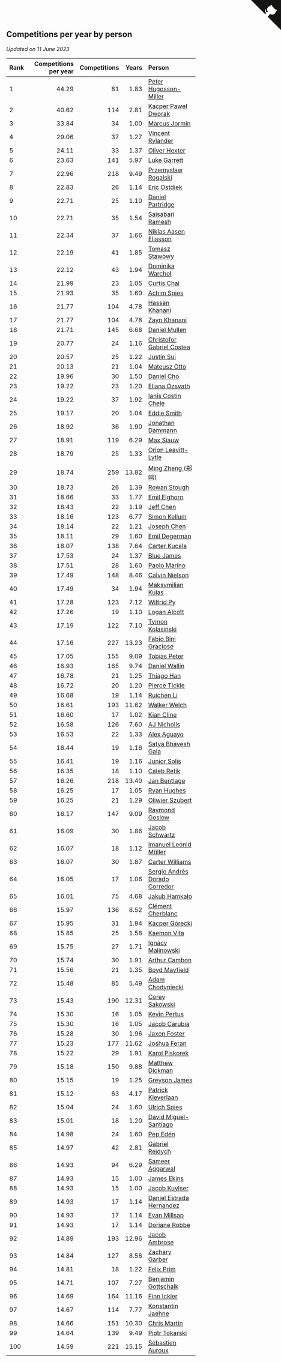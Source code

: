 ## Competitions per year by person

*Updated on 11 June 2023*

| Rank | Competitions per year | Competitions | Years | Person |
| :--- | ---: | ---: | ---: | :--- |
| 1 | 44.29 | 81 | 1.83 | [Peter Hugosson-Miller](https://www.worldcubeassociation.org/persons/2021HUGO01) |
| 2 | 40.62 | 114 | 2.81 | [Kacper Paweł Dworak](https://www.worldcubeassociation.org/persons/2020DWOR01) |
| 3 | 33.84 | 34 | 1.00 | [Marcus Jormin](https://www.worldcubeassociation.org/persons/2022JORM01) |
| 4 | 29.06 | 37 | 1.27 | [Vincent Rylander](https://www.worldcubeassociation.org/persons/2022RYLA01) |
| 5 | 24.11 | 33 | 1.37 | [Oliver Hexter](https://www.worldcubeassociation.org/persons/2022HEXT01) |
| 6 | 23.63 | 141 | 5.97 | [Luke Garrett](https://www.worldcubeassociation.org/persons/2017GARR05) |
| 7 | 22.96 | 218 | 9.49 | [Przemysław Rogalski](https://www.worldcubeassociation.org/persons/2013ROGA02) |
| 8 | 22.83 | 26 | 1.14 | [Eric Ostdiek](https://www.worldcubeassociation.org/persons/2022OSTD01) |
| 9 | 22.71 | 25 | 1.10 | [Daniel Partridge](https://www.worldcubeassociation.org/persons/2022PART02) |
| 10 | 22.71 | 35 | 1.54 | [Saisabari Ramesh](https://www.worldcubeassociation.org/persons/2021RAME01) |
| 11 | 22.34 | 37 | 1.66 | [Niklas Aasen Eliasson](https://www.worldcubeassociation.org/persons/2021ELIA01) |
| 12 | 22.19 | 41 | 1.85 | [Tomasz Stawowy](https://www.worldcubeassociation.org/persons/2021STAW01) |
| 13 | 22.12 | 43 | 1.94 | [Dominika Warchoł](https://www.worldcubeassociation.org/persons/2021WARC01) |
| 14 | 21.99 | 23 | 1.05 | [Curtis Chai](https://www.worldcubeassociation.org/persons/2022CHAI02) |
| 15 | 21.93 | 35 | 1.60 | [Achim Spies](https://www.worldcubeassociation.org/persons/2021SPIE01) |
| 16 | 21.77 | 104 | 4.78 | [Hassan Khanani](https://www.worldcubeassociation.org/persons/2018KHAN26) |
| 17 | 21.77 | 104 | 4.78 | [Zayn Khanani](https://www.worldcubeassociation.org/persons/2018KHAN28) |
| 18 | 21.71 | 145 | 6.68 | [Daniel Mullen](https://www.worldcubeassociation.org/persons/2016MULL04) |
| 19 | 20.77 | 24 | 1.16 | [Christofor Gabriel Costea](https://www.worldcubeassociation.org/persons/2022COST03) |
| 20 | 20.57 | 25 | 1.22 | [Justin Sui](https://www.worldcubeassociation.org/persons/2022SUIJ01) |
| 21 | 20.13 | 21 | 1.04 | [Mateusz Otto](https://www.worldcubeassociation.org/persons/2022OTTO01) |
| 22 | 19.96 | 30 | 1.50 | [Daniel Cho](https://www.worldcubeassociation.org/persons/2021CHOD01) |
| 23 | 19.22 | 23 | 1.20 | [Eliana Ozsvath](https://www.worldcubeassociation.org/persons/2022OZSV01) |
| 24 | 19.22 | 37 | 1.92 | [Ianis Costin Chele](https://www.worldcubeassociation.org/persons/2021CHEL01) |
| 25 | 19.17 | 20 | 1.04 | [Eddie Smith](https://www.worldcubeassociation.org/persons/2022SMIT20) |
| 26 | 18.92 | 36 | 1.90 | [Jonathan Dammann](https://www.worldcubeassociation.org/persons/2021DAMM01) |
| 27 | 18.91 | 119 | 6.29 | [Max Siauw](https://www.worldcubeassociation.org/persons/2017SIAU02) |
| 28 | 18.79 | 25 | 1.33 | [Orion Leavitt-Lytle](https://www.worldcubeassociation.org/persons/2022LEAV01) |
| 29 | 18.74 | 259 | 13.82 | [Ming Zheng (郑鸣)](https://www.worldcubeassociation.org/persons/2009ZHEN11) |
| 30 | 18.73 | 26 | 1.39 | [Rowan Stough](https://www.worldcubeassociation.org/persons/2022STOU01) |
| 31 | 18.66 | 33 | 1.77 | [Emil Elghorn](https://www.worldcubeassociation.org/persons/2021ELGH01) |
| 32 | 18.43 | 22 | 1.19 | [Jeff Chen](https://www.worldcubeassociation.org/persons/2022CHEN19) |
| 33 | 18.16 | 123 | 6.77 | [Simon Kellum](https://www.worldcubeassociation.org/persons/2016KELL12) |
| 34 | 18.14 | 22 | 1.21 | [Joseph Chen](https://www.worldcubeassociation.org/persons/2022CHEN16) |
| 35 | 18.11 | 29 | 1.60 | [Emil Degerman](https://www.worldcubeassociation.org/persons/2021DEGE01) |
| 36 | 18.07 | 138 | 7.64 | [Carter Kucala](https://www.worldcubeassociation.org/persons/2015KUCA01) |
| 37 | 17.53 | 24 | 1.37 | [Blue James](https://www.worldcubeassociation.org/persons/2022JAME01) |
| 38 | 17.51 | 28 | 1.60 | [Paolo Marino](https://www.worldcubeassociation.org/persons/2021MARI04) |
| 39 | 17.49 | 148 | 8.46 | [Calvin Nielson](https://www.worldcubeassociation.org/persons/2014NIEL03) |
| 40 | 17.49 | 34 | 1.94 | [Maksymilian Kulas](https://www.worldcubeassociation.org/persons/2021KULA02) |
| 41 | 17.28 | 123 | 7.12 | [Wilfrid Py](https://www.worldcubeassociation.org/persons/2016PYWI01) |
| 42 | 17.26 | 19 | 1.10 | [Logan Alcott](https://www.worldcubeassociation.org/persons/2022ALCO02) |
| 43 | 17.19 | 122 | 7.10 | [Tymon Kolasiński](https://www.worldcubeassociation.org/persons/2016KOLA02) |
| 44 | 17.16 | 227 | 13.23 | [Fabio Bini Graciose](https://www.worldcubeassociation.org/persons/2010GRAC02) |
| 45 | 17.05 | 155 | 9.09 | [Tobias Peter](https://www.worldcubeassociation.org/persons/2014PETE03) |
| 46 | 16.93 | 165 | 9.74 | [Daniel Wallin](https://www.worldcubeassociation.org/persons/2013WALL03) |
| 47 | 16.78 | 21 | 1.25 | [Thiago Han](https://www.worldcubeassociation.org/persons/2022HANT01) |
| 48 | 16.72 | 20 | 1.20 | [Pierce Tickle](https://www.worldcubeassociation.org/persons/2022TICK01) |
| 49 | 16.68 | 19 | 1.14 | [Ruichen Li](https://www.worldcubeassociation.org/persons/2022LIRU02) |
| 50 | 16.61 | 193 | 11.62 | [Walker Welch](https://www.worldcubeassociation.org/persons/2011WELC01) |
| 51 | 16.60 | 17 | 1.02 | [Kian Cline](https://www.worldcubeassociation.org/persons/2022CLIN01) |
| 52 | 16.58 | 126 | 7.60 | [AJ Nicholls](https://www.worldcubeassociation.org/persons/2015NICH04) |
| 53 | 16.53 | 22 | 1.33 | [Alex Aguayo](https://www.worldcubeassociation.org/persons/2022AGUA01) |
| 54 | 16.44 | 19 | 1.16 | [Satya Bhavesh Gala](https://www.worldcubeassociation.org/persons/2022GALA03) |
| 55 | 16.41 | 19 | 1.16 | [Junior Solis](https://www.worldcubeassociation.org/persons/2022SOLI03) |
| 56 | 16.35 | 18 | 1.10 | [Caleb Retik](https://www.worldcubeassociation.org/persons/2022RETI01) |
| 57 | 16.26 | 218 | 13.40 | [Jan Bentlage](https://www.worldcubeassociation.org/persons/2010BENT01) |
| 58 | 16.25 | 17 | 1.05 | [Ryan Hughes](https://www.worldcubeassociation.org/persons/2022HUGH04) |
| 59 | 16.25 | 21 | 1.29 | [Oliwier Szubert](https://www.worldcubeassociation.org/persons/2022SZUB01) |
| 60 | 16.17 | 147 | 9.09 | [Raymond Goslow](https://www.worldcubeassociation.org/persons/2014GOSL01) |
| 61 | 16.09 | 30 | 1.86 | [Jacob Schwartz](https://www.worldcubeassociation.org/persons/2021SCHW01) |
| 62 | 16.07 | 18 | 1.12 | [Imanuel Leonid Müller](https://www.worldcubeassociation.org/persons/2022MULL02) |
| 63 | 16.07 | 30 | 1.87 | [Carter Williams](https://www.worldcubeassociation.org/persons/2021WILL06) |
| 64 | 16.05 | 17 | 1.06 | [Sergio Andrés Dorado Corredor](https://www.worldcubeassociation.org/persons/2022CORR05) |
| 65 | 16.01 | 75 | 4.68 | [Jakub Hamkało](https://www.worldcubeassociation.org/persons/2018HAMK01) |
| 66 | 15.97 | 136 | 8.52 | [Clément Cherblanc](https://www.worldcubeassociation.org/persons/2014CHER05) |
| 67 | 15.95 | 31 | 1.94 | [Kacper Górecki](https://www.worldcubeassociation.org/persons/2021GORE01) |
| 68 | 15.85 | 25 | 1.58 | [Kaemon Vita](https://www.worldcubeassociation.org/persons/2021VITA01) |
| 69 | 15.75 | 27 | 1.71 | [Ignacy Malinowski](https://www.worldcubeassociation.org/persons/2021MALI02) |
| 70 | 15.74 | 30 | 1.91 | [Arthur Cambon](https://www.worldcubeassociation.org/persons/2021CAMB01) |
| 71 | 15.56 | 21 | 1.35 | [Boyd Mayfield](https://www.worldcubeassociation.org/persons/2022MAYF01) |
| 72 | 15.48 | 85 | 5.49 | [Adam Chodyniecki](https://www.worldcubeassociation.org/persons/2017CHOD02) |
| 73 | 15.43 | 190 | 12.31 | [Corey Sakowski](https://www.worldcubeassociation.org/persons/2011SAKO01) |
| 74 | 15.30 | 16 | 1.05 | [Kevin Pertus](https://www.worldcubeassociation.org/persons/2022PERT01) |
| 75 | 15.30 | 16 | 1.05 | [Jacob Carubia](https://www.worldcubeassociation.org/persons/2022CARU02) |
| 76 | 15.28 | 30 | 1.96 | [Jaxon Foster](https://www.worldcubeassociation.org/persons/2021FOST01) |
| 77 | 15.23 | 177 | 11.62 | [Joshua Feran](https://www.worldcubeassociation.org/persons/2011FERA01) |
| 78 | 15.22 | 29 | 1.91 | [Karol Piskorek](https://www.worldcubeassociation.org/persons/2021PISK01) |
| 79 | 15.18 | 150 | 9.88 | [Matthew Dickman](https://www.worldcubeassociation.org/persons/2013DICK01) |
| 80 | 15.15 | 19 | 1.25 | [Greyson James](https://www.worldcubeassociation.org/persons/2022JAME02) |
| 81 | 15.12 | 63 | 4.17 | [Patrick Kleverlaan](https://www.worldcubeassociation.org/persons/2019KLEV01) |
| 82 | 15.04 | 24 | 1.60 | [Ulrich Spies](https://www.worldcubeassociation.org/persons/2021SPIE02) |
| 83 | 15.01 | 18 | 1.20 | [David Miguel-Santiago](https://www.worldcubeassociation.org/persons/2022MIGU02) |
| 84 | 14.98 | 24 | 1.60 | [Pep Edén](https://www.worldcubeassociation.org/persons/2021EDEN01) |
| 85 | 14.97 | 42 | 2.81 | [Gabriel Rejdych](https://www.worldcubeassociation.org/persons/2020REJD01) |
| 86 | 14.93 | 94 | 6.29 | [Sameer Aggarwal](https://www.worldcubeassociation.org/persons/2017AGGA01) |
| 87 | 14.93 | 15 | 1.00 | [James Ekins](https://www.worldcubeassociation.org/persons/2022EKIN01) |
| 88 | 14.93 | 15 | 1.00 | [Jacob Kuylser](https://www.worldcubeassociation.org/persons/2022KUYL01) |
| 89 | 14.93 | 17 | 1.14 | [Daniel Estrada Hernandez](https://www.worldcubeassociation.org/persons/2022HERN07) |
| 90 | 14.93 | 17 | 1.14 | [Evan Millsap](https://www.worldcubeassociation.org/persons/2022MILL05) |
| 91 | 14.93 | 17 | 1.14 | [Doriane Robbe](https://www.worldcubeassociation.org/persons/2022ROBB03) |
| 92 | 14.89 | 193 | 12.96 | [Jacob Ambrose](https://www.worldcubeassociation.org/persons/2010AMBR01) |
| 93 | 14.84 | 127 | 8.56 | [Zachary Garber](https://www.worldcubeassociation.org/persons/2014GARB01) |
| 94 | 14.81 | 18 | 1.22 | [Felix Prim](https://www.worldcubeassociation.org/persons/2022PRIM01) |
| 95 | 14.71 | 107 | 7.27 | [Benjamin Gottschalk](https://www.worldcubeassociation.org/persons/2016GOTT01) |
| 96 | 14.69 | 164 | 11.16 | [Finn Ickler](https://www.worldcubeassociation.org/persons/2012ICKL01) |
| 97 | 14.67 | 114 | 7.77 | [Konstantin Jaehne](https://www.worldcubeassociation.org/persons/2015JAEH01) |
| 98 | 14.66 | 151 | 10.30 | [Chris Martin](https://www.worldcubeassociation.org/persons/2013MART03) |
| 99 | 14.64 | 139 | 9.49 | [Piotr Tokarski](https://www.worldcubeassociation.org/persons/2013TOKA01) |
| 100 | 14.59 | 221 | 15.15 | [Sébastien Auroux](https://www.worldcubeassociation.org/persons/2008AURO01) |


<a href="https://github.com/JustinTimeCuber/wca_statistics" class="github-corner" aria-label="View source on Github"><svg width="80" height="80" viewBox="0 0 250 250" style="fill:#151513; color:#fff; position: absolute; top: 0; border: 0; right: 0;" aria-hidden="true"><path d="M0,0 L115,115 L130,115 L142,142 L250,250 L250,0 Z"></path><path d="M128.3,109.0 C113.8,99.7 119.0,89.6 119.0,89.6 C122.0,82.7 120.5,78.6 120.5,78.6 C119.2,72.0 123.4,76.3 123.4,76.3 C127.3,80.9 125.5,87.3 125.5,87.3 C122.9,97.6 130.6,101.9 134.4,103.2" fill="currentColor" style="transform-origin: 130px 106px;" class="octo-arm"></path><path d="M115.0,115.0 C114.9,115.1 118.7,116.5 119.8,115.4 L133.7,101.6 C136.9,99.2 139.9,98.4 142.2,98.6 C133.8,88.0 127.5,74.4 143.8,58.0 C148.5,53.4 154.0,51.2 159.7,51.0 C160.3,49.4 163.2,43.6 171.4,40.1 C171.4,40.1 176.1,42.5 178.8,56.2 C183.1,58.6 187.2,61.8 190.9,65.4 C194.5,69.0 197.7,73.2 200.1,77.6 C213.8,80.2 216.3,84.9 216.3,84.9 C212.7,93.1 206.9,96.0 205.4,96.6 C205.1,102.4 203.0,107.8 198.3,112.5 C181.9,128.9 168.3,122.5 157.7,114.1 C157.9,116.9 156.7,120.9 152.7,124.9 L141.0,136.5 C139.8,137.7 141.6,141.9 141.8,141.8 Z" fill="currentColor" class="octo-body"></path></svg></a><style>.github-corner:hover .octo-arm{animation:octocat-wave 560ms ease-in-out}@keyframes octocat-wave{0%,100%{transform:rotate(0)}20%,60%{transform:rotate(-25deg)}40%,80%{transform:rotate(10deg)}}@media (max-width:500px){.github-corner:hover .octo-arm{animation:none}.github-corner .octo-arm{animation:octocat-wave 560ms ease-in-out}}</style>
